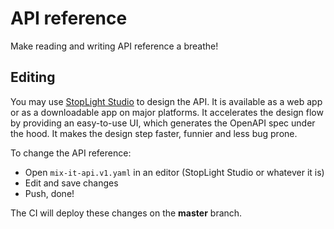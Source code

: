 # API reference

Make reading and writing API reference a breathe!

## Editing

You may use [StopLight Studio](https://stoplight.io/studio/) to design the API.
It is available as a web app or as a downloadable app on major platforms.
It accelerates the design flow by providing an easy-to-use UI, which generates
the OpenAPI spec under the hood. It makes the design step faster, funnier and
less bug prone.

To change the API reference:
- Open `mix-it-api.v1.yaml` in an editor (StopLight Studio or whatever it is)
- Edit and save changes
- Push, done!

The CI will deploy these changes on the **master** branch.
